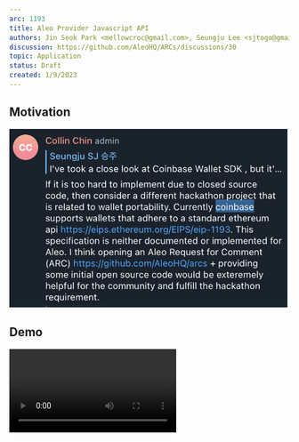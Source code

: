 ```yaml
---
arc: 1193
title: Aleo Provider Javascript API
authors: Jin Seok Park <mellowcroc@gmail.com>, Seungju Lee <sjtogo@gmail.com>
discussion: https://github.com/AleoHQ/ARCs/discussions/30
topic: Application
status: Draft
created: 1/9/2023
---
```


## Motivation
<img
  src="./motivation.png"
  alt="Motivation"
  title="Motivation"
  style="display: inline-block; margin: 0 auto; max-width: 500px">

## Demo
<video src="./connect_wallet.mov">
./connect_wallet.mov



## Abstract

Currently, there is no standard way for Dapps to communicate with Wallet apps, which means that Dapps need to
create multiple adapters to communicate with different Wallet apps. This problem will get exponentially worse
as the number of Dapps and Wallets increase.

By formalizing Provider APIs that Wallet apps can expose to Dapps, we expect to increase wallet interoperability
and facilitate onboarding of existing Wallet apps onto the Aleo Dapp ecosystem.

<img
  src="./diagram.png"
  alt="Diagram"
  title="Diagram"
  style="display: inline-block; margin: 0 auto; max-width: 500px">

## Specification

### Definitions

- Provider
  - A JavaScript object made **available to a consumer**, that provides access to Aleo by means of a Client.
- Client
  - An endpoint that **receives Remote Procedure Call (RPC) requests from the Provider**, and returns their results
- Wallet
  - An end-user application that manages private keys, performs signing operations, and acts as a **middleware between the Provider and the Client**
- RPC
  - any request **submitted to a Provider** for some procedure that is **to be processed by a Provider, its Wallet, or its Client**

### Connectivity

The Provider is said to be “connected” when it can service RPC requests to at least one chain

The Provider is said to be "disconnected" when it cannot service RPC requests to any chain at all.

> To service an RPC request, the Provider must successfully submit the request to the remote location, and receive a response. In other words, if the Provider is unable to communicate with its Client, for example due to network issues, the Provider is disconnected.\*\*\*\*

### API

> The Provider API is specified using TypeScript. The authors encourage implementers to declare their own types and interfaces, using the ones in this section as a basis.
>
> For consumer-facing API documentation, see Appendix I

The Provider **MUST** implement and expose the API defined in this section. All API entities **MUST** adhere to the types and interfaces defined in this section.

**request**

> The `request` method is intended as a transport- and protocol-agnostic wrapper function for Remote Procedure Calls (RPCs).

```tsx
interface RequestArguments {
  readonly method: string;
  readonly params?: readonly unknown[] | object;
}

Provider.request(args: RequestArguments): Promise<unknown>;
```

The Provider **MUST** identify the requested RPC method by the value of `RequestArguments.method`.

If the requested RPC method takes any parameters, the Provider **MUST** accept them as the value of `RequestArguments.params`.

RPC requests **MUST** be handled such that the returned Promise either resolves with a value per the requested RPC method's specification, or rejects with an error.

If resolved, the Promise **MUST** resolve with a result per the RPC method's specification. The Promise **MUST NOT** resolve with any RPC protocol-specific response objects, unless the RPC method's return type is so defined.

If the returned Promise rejects, it **MUST** reject with a `ProviderRpcError` as specified in the RPC Errors section below.

The returned Promise **MUST** reject if any of the following conditions are met:

- An error is returned for the RPC request.
  - If the returned error is compatible with the `ProviderRpcError` interface, the Promise **MAY** reject with that error directly.
- The Provider encounters an error or fails to process the request for any reason.

> If the Provider implements any kind of authorization logic, the authors recommend rejecting with a `4100` error in case of authorization failures.

The returned Promise **SHOULD** reject if any of the following conditions are met:

- The Provider is disconnected.
  - If rejecting for this reason, the Promise rejection error `code` **MUST** be `4900`.
- The RPC request is directed at a specific chain, and the Provider is not connected to that chain, but is connected to at least one other chain.
  - If rejecting for this reason, the Promise rejection error `code` **MUST** be `4901`.

See the section Connectivity for the definitions of "connected" and "disconnected".

### Supported RPC Methods

A "supported RPC method" is any RPC method that may be called via the Provider.

All supported RPC methods **MUST** be identified by unique strings.

Providers **MAY** support whatever RPC methods required to fulfill their purpose, standardized or otherwise.

If an RPC method defined in a finalized AIP is not supported, it **SHOULD** be rejected with a `4200` error per the **Provider Errors** section below, or an appropriate error per the RPC method's specification.

### RPC Errors

```tsx
interface ProviderRpcError extends Error {
  code: number;
  data?: unknown;
}
```

- `message`
  - **MUST** be a human-readable string
  - **SHOULD** adhere to the specifications in the **Error Standards** section below
- `code`
  - **MUST** be an integer number
  - **SHOULD** adhere to the specifications in the **Error Standards** section below
- `data`
  - **SHOULD** contain any other useful information about the error

### Error Standards

`ProviderRpcError` codes and messages **SHOULD** follow these conventions, in order of priority:

1. The errors in the **Provider Errors** section below
2. Any errors mandated by the erroring RPC method's specification
3. The `[CloseEvent` status codes](https://developer.mozilla.org/en-US/docs/Web/API/CloseEvent#Status_codes)

### Provider Errors

| Status code | Name                  | Description                                                              |
| ----------- | --------------------- | ------------------------------------------------------------------------ |
| 4001        | User Rejected Request | The user rejected the request.                                           |
| 4100        | Unauthorized          | The requested method and/or account has not been authorized by the user. |
| 4200        | Unsupported Method    | The Provider does not support the requested method.                      |
| 4900        | Disconnected          | The Provider is disconnected from all chains.                            |
| 4901        | Chain Disconnected    | The Provider is not connected to the requested chain.                    |

> 4900 is intended to indicate that the Provider is disconnected from all chains, while 4901 is intended to indicate that the Provider is disconnected from a specific chain only. In other words, 4901 implies that the Provider is connected to other chains, just not the requested one.

## Events

The Provider **MUST** implement the following event handling methods:

- `on`
- `removeListener`

These methods **MUST** be implemented per the Node.js `[EventEmitter` API](https://nodejs.org/api/events.html).

> To satisfy these requirements, Provider implementers should consider simply extending the Node.js EventEmitter class and bundling it for the target environment.

### message

> The message event is intended for arbitrary notifications not covered by other events.

When emitted, the `message` event **MUST** be emitted with an object argument of the following form:

```tsx
interface ProviderMessage {
  readonly type: string;
  readonly data: unknown;
}
```

### connect

See the section **Connectivity** for the definition of "connected".

If the Provider becomes connected, the Provider **MUST** emit the event named `connect`.

This includes when:

- The Provider first connects to a chain after initialization.
- The Provider connects to a chain after the `disconnect` event was emitted.

This event **MUST** be emitted with an object of the following form:

```tsx
interface ProviderConnectInfo {
  readonly decryptPermission: string;
  readonly chainId: string;
}
```

`chainId` **MUST** specify the integer ID of the connected chain as a hexadecimal string.

### disconnect

See the section **Connectivity** for the definition of "disconnected".

If the Provider becomes disconnected from all chains, the Provider **MUST** emit the event named `disconnect` with value `error: ProviderRpcError`, per the interfaced defined in the **RPC Errors** section. The value of the error's `code` property **MUST** follow the [status codes for `CloseEvent`](https://developer.mozilla.org/en-US/docs/Web/API/CloseEvent#Status_codes).

### chainChanged

If the chain the Provider is connected to changes, the Provider **MUST** emit the event named `chainChanged` with value `chainId: string`, specifying the integer ID of the new chain as a hexadecimal string.

### accountsChanged

If the accounts available to the Provider change, the Provider **MUST** emit the event named `accountsChanged` with value `accounts: string[]`.

### Test Cases

Tests need to be implemented by Wallet apps so that the above specifications works as expected.

## Reference Implementations (Dapps)

### request

Makes an Aleo RPC method call.

```tsx
interface RequestArguments {
  readonly method: string;
  readonly params?: readonly unknown[] | object;
}

Provider.request(args: RequestArguments): Promise<unknown>;
```

The returned Promise resolves with the method's result or rejects with a `ProviderRpcError`. For example:

```tsx
Provider.request({ method: "aleo_accounts" })
  .then((accounts) => console.log(accounts))
  .catch((error) => console.error(error));
```

### Events

Events follow the conventions of the Node.js `[EventEmitter` API](https://nodejs.org/api/events.html).

**connect**

The Provider emits `connect` when it:

- first connects to a chain after being initialized.
- first connects to a chain, after the `disconnect` event was emitted.

```tsx
interface ProviderConnectInfo {
  readonly decryptPermission: string;
  readonly chainId: string;
}

Provider.on('connect', listener: () => void): Provider;
```

**disconnect**

The Provider emits `disconnect` when it becomes disconnected.

```tsx
Provider.on('disconnect', listener: (error: ProviderRpcError) => void): Provider;
```

This event emits a `ProviderRpcError`. The error `code` follows the table of `[CloseEvent` status codes](https://developer.mozilla.org/en-US/docs/Web/API/CloseEvent#Status_codes).

**accountsChanged**

The Provider emits `accountsChanged` if the accounts returned from the Provider change.

```tsx
Provider.on('accountsChanged', listener: (accounts: string[]) => void): Provider;
```

The event emits with `accounts`, an array of account addresses.

**message**

The Provider emits `message` to communicate arbitrary messages to the consumer. Messages may include JSON-RPC notifications, and/or any other event as defined by the Provider.

```tsx
interface ProviderMessage {
  readonly type: string;
  readonly data: unknown;
}

Provider.on('message', listener: (message: ProviderMessage) => void): Provider;
```

### Errors

```tsx
interface ProviderRpcError extends Error {
  message: string;
  code: number;
  data?: unknown;
}
```

## Dependencies

- Leo Wallet
- aleo-wallet-adapter

### Backwards Compatibility

## Security & Compliance

This provider should not handle any private key or account management functionality since it will be exposed to an
untrusted environment.

## References

We referenced [EIP-1193] heavily since it is a known and widely-used solution to this problem. Also, it will be
convenient for onboarding developers who are accustomed to Ethereum's interfaces.
